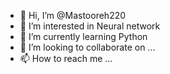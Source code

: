 - 👋 Hi, I’m @Mastooreh220
- 👀 I’m interested in Neural network
- 🌱 I’m currently learning Python
- 💞️ I’m looking to collaborate on ...
- 📫 How to reach me ...

<!---
Mastooreh220/Mastooreh220 is a ✨ special ✨ repository because its `README.md` (this file) appears on your GitHub profile.
You can click the Preview link to take a look at your changes.
--->
